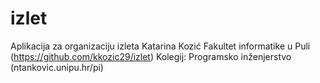 # izlet
Aplikacija za organizaciju izleta Katarina Kozić
Fakultet informatike u Puli (https://github.com/kkozic29/izlet)
Kolegij: Programsko inženjerstvo (ntankovic.unipu.hr/pi)
